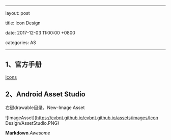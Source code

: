 
---

layout: post  

title: Icon Design

date: 2017-12-03 11:00:00 +0800 

categories: AS  

---

## 1、官方手册

[Icons](https://material.io/guidelines/style/icons.html#) 

## 2、Android Asset Studio

右键drawable目录，New-Image Asset

![ImageAsset](https://cvbnt.github.io/cvbnt.github.io/assets/images/Icon Design/AssetStudio.PNG)



**Markdown**
*Awesome*